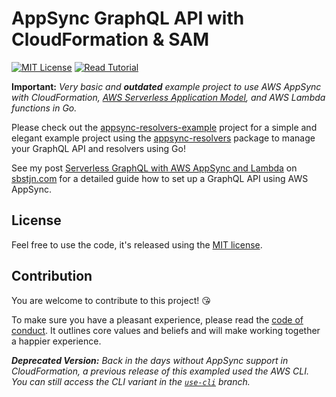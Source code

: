 # AppSync GraphQL API with CloudFormation & SAM

[![MIT License](https://badgen.now.sh/badge/License/MIT/blue)](https://github.com/sbstjn/go-appsync-graphql-cloudformation/blob/master/LICENSE.md)
[![Read Tutorial](https://badgen.now.sh/badge/Read/Tutorial/orange)](https://sbstjn.com/serverless-graphql-with-appsync-and-lambda.html)

**Important:** *Very basic and **outdated** example project to use AWS AppSync with CloudFormation, [AWS Serverless Application Model](https://github.com/awslabs/serverless-application-model), and AWS Lambda functions in Go.*

Please check out the [appsync-resolvers-example](https://github.com/sbstjn/appsync-resolvers-example) project for a simple and elegant example project using the [appsync-resolvers](https://github.com/sbstjn/appsync-resolvers) package to manage your GraphQL API and resolvers using Go!

See my post [Serverless GraphQL with AWS AppSync and Lambda](https://sbstjn.com/serverless-graphql-with-appsync-and-lambda.html) on [sbstjn.com](https://sbstjn.com) for a detailed guide how to set up a GraphQL API using AWS AppSync.

## License

Feel free to use the code, it's released using the [MIT license](LICENSE.md).

## Contribution

You are welcome to contribute to this project! 😘 

To make sure you have a pleasant experience, please read the [code of conduct](CODE_OF_CONDUCT.md). It outlines core values and beliefs and will make working together a happier experience.

***Deprecated Version:** Back in the days without AppSync support in CloudFormation, a previous release of this exampled used the AWS CLI. You can still access the CLI variant in the [`use-cli`](https://github.com/sbstjn/appsync-graphql-rss-proxy-go/tree/use-cli) branch.*
